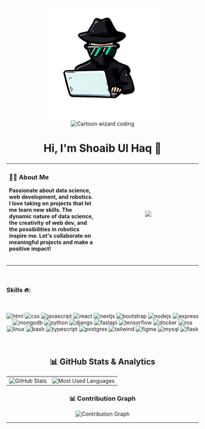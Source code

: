 <div align="center">
<img src="https://raw.githubusercontent.com/shoaibulhaque/shoaibulhaque/main/PhotoRoom-20230608_232131.png" height="300"/>
</div>

<div align="center">
<img src="https://img.shields.io/static/v1?message=Coding%20wizard&logo=Harry-Potter&label=&color=black&logoColor=white&labelColor=&style=for-the-badge" height="25" alt="Cartoon wizard coding"/>
</div>

###

<h1 align="center"> Hi, I'm Shoaib Ul Haq 👋</h1>

###

<table> 
<tr> 
<td> 
<h3 align="left">👩‍💻 About Me</h3>
<p align="left"><b>Passionate about data science, web development, and robotics. I love taking on projects that let me learn new skills. The dynamic nature of data science, the creativity of web dev, and the possibilities in robotics inspire me. Let's collaborate on meaningful projects and make a positive impact!</b></p><br> 
</td> 
<td width="250"> 
<div align="center"> 
<img height="150" src="https://media.tenor.com/images/b7939d73d32cb3ce5e48a80dd35dc599/tenor.gif" /> 
</div> 
</td> 
</tr> 
</table><br>

###

<div align="center">
<h3 align="left">Skills 🔥:</h3><br><br>

<img src="https://skillicons.dev/icons?i=html" alt="html" width="36" height="36"/>
<img src="https://skillicons.dev/icons?i=css" alt="css" width="36" height="36"/>
<img src="https://skillicons.dev/icons?i=js" alt="javascript" width="36" height="36"/>
<img src="https://skillicons.dev/icons?i=react" alt="react" width="36" height="36"/>
<img src="https://skillicons.dev/icons?i=nextjs" alt="nextjs" width="36" height="36"/>
<img src="https://skillicons.dev/icons?i=bootstrap" alt="bootstrap" width="36" height="36"/> 
<img src="https://skillicons.dev/icons?i=nodejs" alt="nodejs" width="36" height="36"/>
<img src="https://skillicons.dev/icons?i=express" alt="express" width="36" height="36"/>
<img src="https://skillicons.dev/icons?i=mongodb" alt="mongodb" width="36" height="36"/>
<img src="https://skillicons.dev/icons?i=python" alt="python" width="36" height="36"/>
<img src="https://skillicons.dev/icons?i=django" alt="django" width="36" height="36"/>
<img src="https://skillicons.dev/icons?i=fastapi" alt="fastapi" width="36" height="36"/>
<img src="https://skillicons.dev/icons?i=tensorflow" alt="tensorflow" width="36" height="36"/>
<img src="https://skillicons.dev/icons?i=docker" alt="docker" width="36" height="36"/>
<img src="https://skillicons.dev/icons?i=ros" alt="ros" width="36" height="36"/>
<img src="https://skillicons.dev/icons?i=linux" alt="linux" width="36" height="36"/>
<img src="https://skillicons.dev/icons?i=bash" alt="bash" width="36" height="36"/>
<img src="https://skillicons.dev/icons?i=typescript" alt="typescript" width="36" height="36"/>
<img src="https://skillicons.dev/icons?i=postgres" alt="postgres" width="36" height="36"/>
<img src="https://skillicons.dev/icons?i=tailwind" alt="tailwind" width="36" height="36"/>
<img src="https://skillicons.dev/icons?i=figma" alt="figma" width="36" height="36"/>
<img src="https://skillicons.dev/icons?i=mysql" alt="mysql" width="36" height="36"/>
<img src="https://skillicons.dev/icons?i=flask" alt="flask" width="36" height="36"/>


</div><br><br>

###

<h2 align="center">📊 GitHub Stats & Analytics</h2>

<div align="center">
  
<table>
<tr>
<td>
<img src="https://github-readme-stats.vercel.app/api?username=shoaibulhaque&show_icons=true&theme=radical&hide_border=true&bg_color=0D1117&title_color=58A6FF&text_color=C9D1D9&icon_color=58A6FF" alt="GitHub Stats" />
</td>
<td>
<img src="https://github-readme-stats.vercel.app/api/top-langs/?username=shoaibulhaque&layout=compact&theme=radical&hide_border=true&bg_color=0D1117&title_color=58A6FF&text_color=C9D1D9&icon_color=58A6FF" alt="Most Used Languages" />
</td>
</tr>
</table>

### 📊 Contribution Graph
<img src="https://github-readme-activity-graph.vercel.app/graph?username=shoaibulhaque&bg_color=0D1117&color=58A6FF&line=58A6FF&point=FFA500&area=true&hide_border=true" alt="Contribution Graph" />

</div>

---
